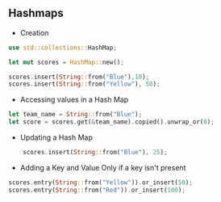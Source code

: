 ## Hashmaps
- Creation
```rust
use std::collections::HashMap;

let mut scores = HashMap::new();

scores.insert(String::from("Blue"),10);
scores.insert(String::from("Yellow"), 50);
```

- Accessing values in a Hash Map

```rust
let team_name = String::from("Blue");
let score = scores.get(&team_name).copied().unwrap_or(0);
```

- Updating a Hash Map
```rust
    scores.insert(String::from("Blue"), 25);
```

- Adding a Key and Value Only if a key isn't present

```rust
scores.entry(String::from("Yellow")).or_insert(50);
scores.entry(String::from("Red")).or_insert(100);
```
